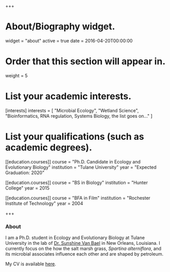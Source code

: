 +++
# About/Biography widget.
widget = "about"
active = true
date = 2016-04-20T00:00:00

# Order that this section will appear in.
weight = 5

# List your academic interests.
[interests]
  interests = [
    "Microbial Ecology",
    "Wetland Science",
    "Bioinformatics, RNA regulation, Systems Biology, the list goes on..."
  ]

# List your qualifications (such as academic degrees).
[[education.courses]]
  course = "Ph.D. Candidate in Ecology and Evolutionary Biology"
  institution = "Tulane University"
  year = "Expected Graduation: 2020"

[[education.courses]]
  course = "BS in Biology"
  institution = "Hunter College"
  year = 2015

[[education.courses]]
  course = "BFA in Film"
  institution = "Rochester Institute of Technology"
  year = 2004
 
+++

### About
I am a Ph.D. student in Ecology and Evolutionary Biology at Tulane University in the lab of [Dr. Sunshine Van Bael](http://vanbaellab.wp.tulane.edu/) in New Orleans, Louisiana. I 
currently focus on the how the salt marsh grass, *Spartina alterniflora*, and its microbial associates influence each other and are shaped by petroleum.

My CV is available [here](https://sformel.github.io/pdfs/SF_CV_May2018.pdf). 
